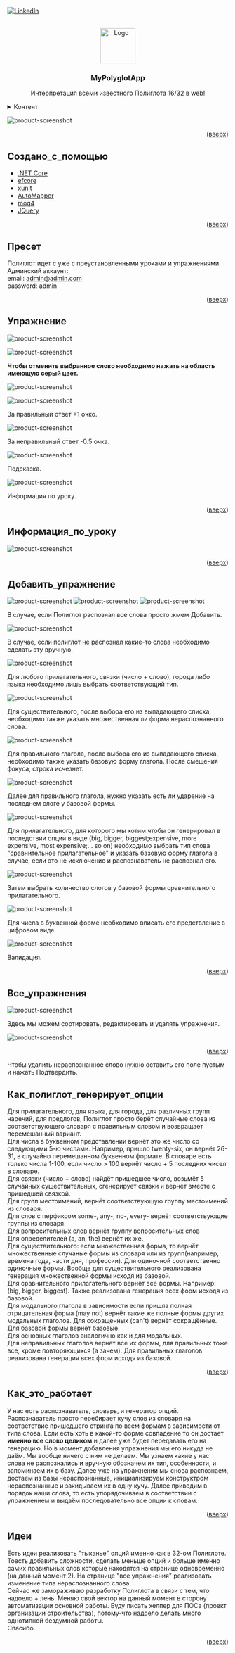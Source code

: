 <div id="top"></div>
<!--
*** Thanks for checking out the Best-README-Template. If you have a suggestion
*** that would make this better, please fork the repo and create a pull request
*** or simply open an issue with the tag "enhancement".
*** Don't forget to give the project a star!
*** Thanks again! Now go create something AMAZING! :D
-->



<!-- PROJECT SHIELDS -->
<!--
*** I'm using markdown "reference style" links for readability.
*** Reference links are enclosed in brackets [ ] instead of parentheses ( ).
*** See the bottom of this document for the declaration of the reference variables
*** for contributors-url, forks-url, etc. This is an optional, concise syntax you may use.
*** https://www.markdownguide.org/basic-syntax/#reference-style-links
-->
[![LinkedIn][linkedin-shield]][linkedin-url]

<!-- PROJECT LOGO -->
<br />
<div align="center">
    <a href="https://github.com/captystacy/MyPolyglotApp">
    <img src="readme-images/logo.svg" alt="Logo" width="80" height="80">
  </a>
  <h3 align="center">MyPolyglotApp</h3>
  <p align="center">
    Интерпретация всеми известного Полиглота 16/32 в web!
  </p>
</div>
<!-- TABLE OF CONTENTS -->
<details>
  <summary>Контент</summary>
  <ol>
    <li><a href="#создано_с_помощью">Создано_с_помощью</a></li>
    <li><a href="#пресет">Пресет</a></li>
    <li><a href="#упражнение">Упражнение</a></li>
    <li><a href="#информация_по_уроку">Информация_по_уроку</a></li>
    <li><a href="#добавить_упражнение">Добавить_упражнение</a></li>
    <li><a href="#все_упражнения">Все_упражнения</a></li>
    <li><a href="#как_полиглот_генерирует_опции">Как_полиглот_генерирует_опции</a></li>
    <li><a href="#как_это_работает">Как_это_работает</a></li>
    <li><a href="#идеи">Идеи</a></li>
  </ol>
</details>

![product-screenshot](https://github.com/captystacy/MyPolyglotApp/blob/master/readme-images/home.jpg?raw=true)

<p align="right">(<a href="#top">вверх</a>)</p>

## Создано_с_помощью

* [.NET Core](https://github.com/dotnet/core)
* [efcore](https://github.com/dotnet/efcore)
* [xunit](https://github.com/xunit/xunit)
* [AutoMapper](https://github.com/AutoMapper/AutoMapper)
* [moq4](https://github.com/moq/moq4)
* [JQuery](https://jquery.com)

<p align="right">(<a href="#top">вверх</a>)</p>

## Пресет

Полиглот идет с уже с преустановленными уроками и упражнениями.
<br />
Админский аккаунт: 
<br />
email: admin@admin.com
<br />
password: admin

<p align="right">(<a href="#top">вверх</a>)</p>

## Упражнение

![product-screenshot](https://github.com/captystacy/MyPolyglotApp/blob/master/readme-images/do-exercise1.jpg?raw=true)

![product-screenshot](https://github.com/captystacy/MyPolyglotApp/blob/master/readme-images/do-exercise2.jpg?raw=true)

<strong>Чтобы отменить выбранное слово необходимо нажать на область имеющую серый цвет.</strong>

![product-screenshot](https://github.com/captystacy/MyPolyglotApp/blob/master/readme-images/do-exercise3.jpg?raw=true)

![product-screenshot](https://github.com/captystacy/MyPolyglotApp/blob/master/readme-images/do-exercise-splendid.jpg?raw=true)

За правильный ответ +1 очко.

![product-screenshot](https://github.com/captystacy/MyPolyglotApp/blob/master/readme-images/do-exercise-wrong.jpg?raw=true)

За неправильный ответ -0.5 очка.

![product-screenshot](https://github.com/captystacy/MyPolyglotApp/blob/master/readme-images/do-exercise-hint.jpg?raw=true)

Подсказка.

![product-screenshot](https://github.com/captystacy/MyPolyglotApp/blob/master/readme-images/lesson-info-hover.jpg?raw=true)

Информация по уроку.

<p align="right">(<a href="#top">вверх</a>)</p>

## Информация_по_уроку

![product-screenshot](https://github.com/captystacy/MyPolyglotApp/blob/master/readme-images/lesson-info.jpg?raw=true)

<p align="right">(<a href="#top">вверх</a>)</p>

## Добавить_упражнение

![product-screenshot](https://github.com/captystacy/MyPolyglotApp/blob/master/readme-images/add-exercise.jpg?raw=true)
![product-screenshot](https://github.com/captystacy/MyPolyglotApp/blob/master/readme-images/add-exercise2.jpg?raw=true)
![product-screenshot](https://github.com/captystacy/MyPolyglotApp/blob/master/readme-images/add-exercise3.jpg?raw=true)

В случае, если Полиглот распознал все слова просто жмем Добавить.

![product-screenshot](https://github.com/captystacy/MyPolyglotApp/blob/master/readme-images/add-exercise4.jpg?raw=true)

В случае, если полиглот не распознал какие-то слова необходимо сделать эту вручную.

![product-screenshot](https://github.com/captystacy/MyPolyglotApp/blob/master/readme-images/add-exercise5.jpg?raw=true)

Для любого прилагательного, связки (число + слово), города либо языка необходимо лишь выбрать соответствующий тип.

![product-screenshot](https://github.com/captystacy/MyPolyglotApp/blob/master/readme-images/add-exercise7.jpg?raw=true)

Для существительного, после выбора его из выпадающего списка, необходимо также указать множественная ли форма нераспознанного слова.

![product-screenshot](https://github.com/captystacy/MyPolyglotApp/blob/master/readme-images/add-exercise8.jpg?raw=true)

Для правильного глагола, после выбора его из выпадающего списка, необходимо также указать базовую форму глагола. После смещения фокуса, строка исчезнет.

![product-screenshot](https://github.com/captystacy/MyPolyglotApp/blob/master/readme-images/add-exercise9.jpg?raw=true)

Далее для правильного глагола, нужно указать есть ли ударение на последнем слоге у базовой формы.

![product-screenshot](https://github.com/captystacy/MyPolyglotApp/blob/master/readme-images/add-exercise10.jpg?raw=true)

Для прилагательного, для которого мы хотим чтобы он генерировал в последствии опции в виде (big, bigger, biggest;expensive, more expensive, most expensive;... so on) необходимо выбрать тип слова "сравнительное прилагательное" и указать базовую форму глагола в случае, если это не исключение и распознаватель не распознал его.

![product-screenshot](https://github.com/captystacy/MyPolyglotApp/blob/master/readme-images/add-exercise11.jpg?raw=true)

Затем выбрать количество слогов у базовой формы сравнительного прилагательного.

![product-screenshot](https://github.com/captystacy/MyPolyglotApp/blob/master/readme-images/add-exercise12.jpg?raw=true)

Для числа в буквенной форме необходимо вписать его предствление в цифровом виде.

![product-screenshot](https://github.com/captystacy/MyPolyglotApp/blob/master/readme-images/add-exercise-validation.jpg?raw=true)

Валидация.

<p align="right">(<a href="#top">вверх</a>)</p>

## Все_упражнения

![product-screenshot](https://github.com/captystacy/MyPolyglotApp/blob/master/readme-images/table.jpg?raw=true)

Здесь мы можем сортировать, редактировать и удалять упражнения.

![product-screenshot](https://github.com/captystacy/MyPolyglotApp/blob/master/readme-images/table-edit.jpg?raw=true)

<p align="right">(<a href="#top">вверх</a>)</p>

Чтобы удалить нераспознанное слово нужно оставить его поле пустым и нажать Подтвердить.

## Как_полиглот_генерирует_опции

Для прилагательного, для языка, для города, для различных групп наречий, для предлогов, Полиглот просто берёт случайные слова из соответствующего словаря с правильным словом и возвращает перемешанный вариант.
<br />
Для числа в буквенном представлении вернёт это же число со следующими 5-ю числами. Например, пришло twenty-six, он вернёт 26-31, в случайно перемешанном буквенном формате. В словаре есть только числа 1-100, если число > 100 вернёт число + 5 последних чисел в словаре.
<br />
Для связки (число + слово) найдёт пришедшее число, возьмёт 5 случайных существительных, сгенерирует связки и вернёт вместе с пришедшей связкой.
<br />
Для групп местоимений, вернёт соответствующую группу местоимений из словаря.
<br />
Для слов с перфиксом some-, any-, no-, every- вернёт соответствующие группы из словаря.
<br />
Для вопросительных слов вернёт группу вопросительных слов
<br />
Для определителей (a, an, the) вернёт их же.
<br />
Для существительного: если множественная форма, то вернёт множественные случаные формы из словаря или из групп(например, времена года, части дня, профессии). Для одиночной соответственно одиночные формы. Вообще для существительного реализована генерация множественной формы исходя из базовой.
<br />
Для сравнительного прилагательного вернёт все формы. Например: (big, bigger, biggest). Также реализована генерация всех форм исходя из базовой.
<br />
Для модального глагола в зависимости если пришла полная отрицательная форма (may not) вернёт такие же полные формы других модальных глаголов. Для сокращенных (can't) вернёт сокращённые. Для базовой формы вернёт базовые.
<br />
Для основных глаголов аналогично как и для модальных.
<br />
Для неправильных глаголов вернёт все их формы, для правильных тоже все, кроме повторяющихся (а зачем). Для правильных глаголов реализована генерация всех форм исходя из базовой.

<p align="right">(<a href="#top">вверх</a>)</p>

## Как_это_работает

У нас есть распознаватель, словарь, и генератор опций. Распознаватель просто перебирает кучу слов из словаря на соответствие пришедшего стринга по всем формам в зависимости от типа слова. Если есть хоть в какой-то форме совпадение то он достает <strong>именно все слово целиком</strong> и далее уже будет передавать его на генерацию. Но в момент добавления упражнения мы его никуда не даём. Мы вообще ничего с ним не делаем. Мы узнаем какие у нас слова не распознались и вручную обозначем их тип, особенности, и запоминаем их в базу. Далее уже на упражнении мы снова распознаем, достаем из базы нераспознанные, инициализируем конструктром нераспознанные и закидываем их в одну кучу. Далее приводим в порядок наши слова, то есть упорядочиваем в соответствии с упражнением и выдаём последовательно все опции к словам.

<p align="right">(<a href="#top">вверх</a>)</p>

## Идеи

Есть идеи реализовать "тыканье" опций именно как в 32-ом Полиглоте. Тоесть добавить сложности, сделать меньше опций и больше именно самих правильных слов которые находятся на странице одновременно (на данный момент 2). На странице "все упражнения" реализовать изменение типа нераспознанного слова.
<br />
Сейчас же замораживаю разработку Полиглота в связи с тем, что надоело + лень. Меняю свой вектор на данный момент в сторону автоматизации основной работы. Буду писать хелпер для ПОСа (проект организации строительства), потому-что надоело делать много однотипной бездумной работы.
<br />
Спасибо.

<p align="right">(<a href="#top">вверх</a>)</p>

<!-- MARKDOWN LINKS & IMAGES -->
<!-- https://www.markdownguide.org/basic-syntax/#reference-style-links -->
[linkedin-shield]: https://img.shields.io/badge/-LinkedIn-black.svg?style=for-the-badge&logo=linkedin&colorB=555
[linkedin-url]: https://www.linkedin.com/in/%D1%81%D1%82%D0%B0%D0%BD%D0%B8%D1%81%D0%BB%D0%B0%D0%B2-%D0%BA%D0%B0%D0%BF%D0%B8%D1%82%D0%B0%D0%BD-b28b35222/
